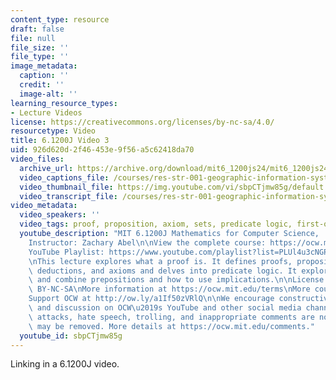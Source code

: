 ```yaml
---
content_type: resource
draft: false
file: null
file_size: ''
file_type: ''
image_metadata:
  caption: ''
  credit: ''
  image-alt: ''
learning_resource_types:
- Lecture Videos
license: https://creativecommons.org/licenses/by-nc-sa/4.0/
resourcetype: Video
title: 6.1200J Video 3
uid: 926d620d-2f46-453e-9f56-a5c62418da70
video_files:
  archive_url: https://archive.org/download/mit6_1200js24/mit6_1200js24_lec01_360p.mp4
  video_captions_file: /courses/res-str-001-geographic-information-system-gis-tutorial-january-iap-2022/61200-sp24-lecture01-2024feb06.vtt
  video_thumbnail_file: https://img.youtube.com/vi/sbpCTjmw85g/default.jpg
  video_transcript_file: /courses/res-str-001-geographic-information-system-gis-tutorial-january-iap-2022/61200-sp24-lecture01-2024feb06.pdf
video_metadata:
  video_speakers: ''
  video_tags: proof, proposition, axiom, sets, predicate logic, first-order logic
  youtube_description: "MIT 6.1200J Mathematics for Computer Science,  Spring 2024\n\
    Instructor: Zachary Abel\n\nView the complete course: https://ocw.mit.edu/courses/6-1200j-mathematics-for-computer-science-spring-2024/\n\
    YouTube Playlist: https://www.youtube.com/playlist?list=PLUl4u3cNGP61VNvICqk2HXJTonnKgAc9d\n\
    \nThis lecture explores what a proof is. It defines proofs, propositions, logical\
    \ deductions, and axioms and delves into predicate logic. It explores how to use\
    \ and combine prepositions and how to use implications.\n\nLicense: Creative Commons\
    \ BY-NC-SA\nMore information at https://ocw.mit.edu/terms\nMore courses at https://ocw.mit.edu\n\
    Support OCW at http://ow.ly/a1If50zVRlQ\n\nWe encourage constructive comments\
    \ and discussion on OCW\u2019s YouTube and other social media channels. Personal\
    \ attacks, hate speech, trolling, and inappropriate comments are not allowed and\
    \ may be removed. More details at https://ocw.mit.edu/comments."
  youtube_id: sbpCTjmw85g
---
```

Linking in a 6.1200J video.